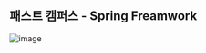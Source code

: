 ## 패스트 캠퍼스 - Spring Freamwork

![image](https://user-images.githubusercontent.com/68735491/143882520-8a4dce24-5cab-4426-908d-78d0d0d8e39e.png)
